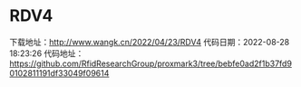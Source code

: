 # RDV4
下载地址：http://www.wangk.cn/2022/04/23/RDV4
代码日期：2022-08-28 18:23:26
代码地址：https://github.com/RfidResearchGroup/proxmark3/tree/bebfe0ad2f1b37fd90102811191df33049f09614
